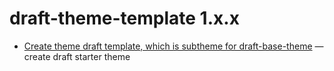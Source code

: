 # draft-theme-template 1.x.x
* [Create theme draft template, which is subtheme for draft-base-theme](https://github.com/lemberg/draft-theme-template/issues/1) — create draft starter theme